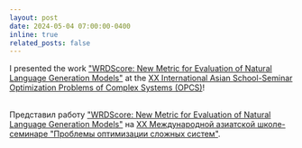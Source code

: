 ```yaml
---
layout: post
date: 2024-05-04 07:00:00-0400
inline: true
related_posts: false
---
```


I presented the work ["WRDScore: New Metric for Evaluation of Natural Language Generation Models"](https://arxiv.org/abs/2405.19220) at the [XX International Asian School-Seminar Optimization Problems of Complex Systems (OPCS)](https://opcs.ieeesiberia.org/)! <br><br>

Представил работу ["WRDScore: New Metric for Evaluation of Natural Language Generation Models"](https://arxiv.org/abs/2405.19220) на [XX Международной азиатской школе-семинаре "Проблемы оптимизации сложных систем"](https://opcs.ieeesiberia.org/).